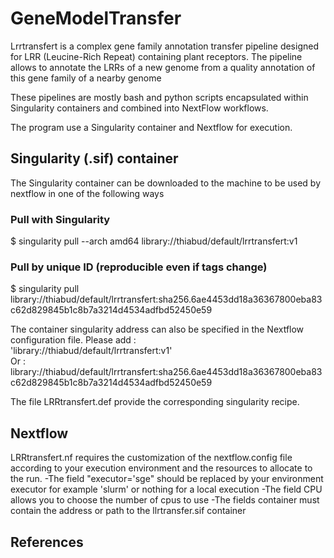 # GeneModelTransfer
Lrrtransfert is a complex gene family annotation transfer pipeline designed for LRR (Leucine-Rich Repeat) containing plant receptors. 
The pipeline allows to annotate the LRRs of a new genome from a quality annotation of this gene family of a nearby genome  

These pipelines are mostly bash and python scripts encapsulated within Singularity containers and combined into NextFlow workflows.

The program use a Singularity container and Nextflow for execution.


## Singularity (.sif) container

The Singularity container can be downloaded to the machine to be used by nextflow in one of the following ways 
### Pull with Singularity
$ singularity pull --arch amd64 library://thiabud/default/lrrtransfert:v1
### Pull by unique ID (reproducible even if tags change)
$ singularity pull library://thiabud/default/lrrtransfert:sha256.6ae4453dd18a36367800eba83c62d829845b1c8b7a3214d4534adfbd52450e59

The container singularity address can also be specified in the Nextflow configuration file.
Please add :  
'library://thiabud/default/lrrtransfert:v1'  
Or :  
library://thiabud/default/lrrtransfert:sha256.6ae4453dd18a36367800eba83c62d829845b1c8b7a3214d4534adfbd52450e59  

The file LRRtransfert.def provide the corresponding singularity recipe.

## Nextflow 
LRRtransfert.nf requires the customization of the nextflow.config file according to your execution environment and the resources to allocate to the run.
-The field "executor='sge" should be replaced by your environment executor for example 'slurm' or nothing for a local execution
-The field CPU allows you to choose the number of cpus to use
-The fields container must contain the address or path to the llrtransfer.sif container
## References
